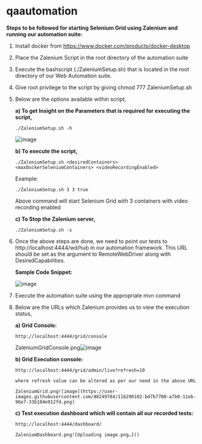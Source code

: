 # qaautomation

**Steps to be followed for starting Selenium Grid using Zalenium and running our automation suite:**

1) Install docker from https://www.docker.com/products/docker-desktop
2) Place the Zalenium Script in the root directory of the automation suite
3) Execute the bashscript (./ZaleniumSetup.sh) that is located in the root directory of our Web Automation suite.
4) Give root privilege to the script by giving chmod 777 ZaleniumSetup.sh
5) Below are the options available within script,

   **a) To get Insight on the Parameters that is required for executing the script,**

       ./ZaleniumSetup.sh -h 
      
      ![image](https://user-images.githubusercontent.com/83286077/116243141-3e704980-a784-11eb-8a77-076110e2d70c.png)

 
   **b) To execute the script,**
   
       ./ZaleniumSetup.sh <desiredContainers> <maxDockerSeleniumContainers> <videoRecordingEnabled>
   
      Example:
      
       ./ZaleniumSetup.sh 3 3 true
      
      Above command will start Selenium Grid with 3 containers with video recording enabled
   
   **c) To Stop the Zalenium server,**
   
       ./ZaleniumSetup.sh -s
    
 6) Once the above steps are done, we need to point our tests to http://localhost:4444/wd/hub in our automation framework. This URL should be set as the argument to     RemoteWebDriver along with DesiredCapabilities.
 
      **Sample Code Snippet:**
    
	![image](https://user-images.githubusercontent.com/83286077/116246310-7f1d9200-a787-11eb-93d7-75b9d6715805.png)
			
 7) Execute the automation suite using the appropriate mvn command
 8) Below are the URLs which Zalenium provides us to view the execution status,
 
    **a) Grid Console:**
    
        http://localhost:4444/grid/console
	
	ZaleniumGridConsole.png![image](https://user-images.githubusercontent.com/48249784/116290058-b18fb500-a7b0-11eb-8d37-324e35d2995d.png)

     
    **b) Grid Execution console:**
    
        http://localhost:4444/grid/admin/live?refresh=10
      
        where refresh value can be altered as per our need in the above URL
      
        ZaleniumGrid.png![image](https://user-images.githubusercontent.com/48249784/116290102-bd7b7700-a7b0-11eb-96e7-33b104e912fd.png)

      
    **c) Test execution dashboard which will contain all our recorded tests:**
    
        http://localhost:4444/dashboard/
	
        ZaleniumDashboard.png![Uploading image.png…]()

   

